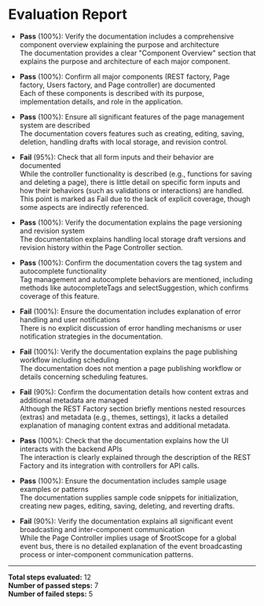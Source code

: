 # Evaluation Report

- **Pass** (100%): Verify the documentation includes a comprehensive component overview explaining the purpose and architecture  
  The documentation provides a clear "Component Overview" section that explains the purpose and architecture of each major component.

- **Pass** (100%): Confirm all major components (REST factory, Page factory, Users factory, and Page controller) are documented  
  Each of these components is described with its purpose, implementation details, and role in the application.

- **Pass** (100%): Ensure all significant features of the page management system are described  
  The documentation covers features such as creating, editing, saving, deletion, handling drafts with local storage, and revision control.

- **Fail** (95%): Check that all form inputs and their behavior are documented  
  While the controller functionality is described (e.g., functions for saving and deleting a page), there is little detail on specific form inputs and how their behaviors (such as validations or interactions) are handled. This point is marked as Fail due to the lack of explicit coverage, though some aspects are indirectly referenced.

- **Pass** (100%): Verify the documentation explains the page versioning and revision system  
  The documentation explains handling local storage draft versions and revision history within the Page Controller section.

- **Pass** (100%): Confirm the documentation covers the tag system and autocomplete functionality  
  Tag management and autocomplete behaviors are mentioned, including methods like autocompleteTags and selectSuggestion, which confirms coverage of this feature.

- **Fail** (100%): Ensure the documentation includes explanation of error handling and user notifications  
  There is no explicit discussion of error handling mechanisms or user notification strategies in the documentation.

- **Fail** (100%): Verify the documentation explains the page publishing workflow including scheduling  
  The documentation does not mention a page publishing workflow or details concerning scheduling features.

- **Fail** (90%): Confirm the documentation details how content extras and additional metadata are managed  
  Although the REST Factory section briefly mentions nested resources (extras) and metadata (e.g., themes, settings), it lacks a detailed explanation of managing content extras and additional metadata.

- **Pass** (100%): Check that the documentation explains how the UI interacts with the backend APIs  
  The interaction is clearly explained through the description of the REST Factory and its integration with controllers for API calls.

- **Pass** (100%): Ensure the documentation includes sample usage examples or patterns  
  The documentation supplies sample code snippets for initialization, creating new pages, editing, saving, deleting, and reverting drafts.

- **Fail** (90%): Verify the documentation explains all significant event broadcasting and inter-component communication  
  While the Page Controller implies usage of $rootScope for a global event bus, there is no detailed explanation of the event broadcasting process or inter-component communication patterns.

---

**Total steps evaluated:** 12  
**Number of passed steps:** 7  
**Number of failed steps:** 5
